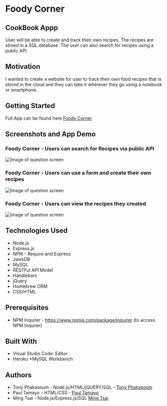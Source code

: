 # Foody Corner
## CookBook Appp
User will be able to create and track their own recipes, The recipes are stroed in a SQL database. The user can also search for recipes using a public API.
## Motivation
I wanted to create a website for user to track their own food recipes that is stored in the cloud and they can take it wherever they go using a notebook or smartphone.

## Getting Started
Full App can be found here [Foody Corner](https://secret-shore-94645.herokuapp.com/)

## Screenshots and App Demo
### Foody Corner - Users can search for Recipes via public API

![Image of question screen](https://github.com/tonyphak/Foodie-Corner/blob/master/public/images/recipes.gif)

### Foody Corner - Users can use a form and create their own recipes

![Image of question screen](https://github.com/tonyphak/Foodie-Corner/blob/master/public/images/recipe%20form.gif)

### Foody Corner - Users can view the recipes they created

![Image of question screen](https://github.com/tonyphak/Foodie-Corner/blob/master/public/images/recipeList.gif)


## Technologies Used
* Node.js
* Express.js
* NPM - Require and Express
* JawsDB
* MySQL
* RESTFul API Model
* Handlebars
* jQuery
* Homebrew ORM
* CSS/HTML
## Prerequisites
* NPM Inquirer - https://www.npmjs.com/package/inquirer (to access NPM Inquirer)
## Built With
* Visual Studio Code: Editor
* Heroku
*MySQL Workbench
## Authors
* Tony Phakasoum - Node.js/HTML/jQUERY/SQL - [Tony Phakasoum](https://github.com/tonyphak)
* Paul Tamayo - HTML/CSS - [Paul Tamayo](https://github.com/ptamayo97)
* Ming Tsai - Node.js/Express.js/SQL [Ming Tsai](https://github.com/mimi29)
